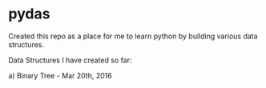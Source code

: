 # pydas
Created this repo as a place for me to learn python by building various data structures.

Data Structures I have created so far: 

a) Binary Tree - Mar 20th, 2016

